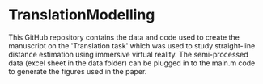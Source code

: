 # TranslationModelling
This GitHub repository contains the data and code used to create the manuscript on the 'Translation task' which was used to study straight-line distance estimation using immersive virtual reality.
The semi-processed data (excel sheet in the data folder) can be plugged in to the main.m code to generate the figures used in the paper.
